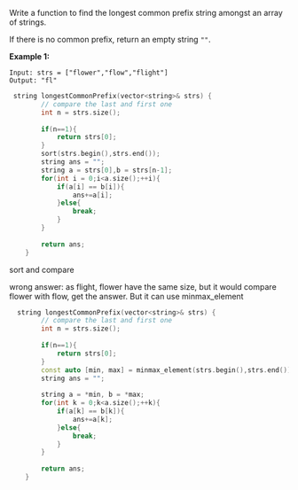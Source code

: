 Write a function to find the longest common prefix string amongst an array of strings.

If there is no common prefix, return an empty string `""`.

 

**Example 1:**

```
Input: strs = ["flower","flow","flight"]
Output: "fl"
```

```c++
 string longestCommonPrefix(vector<string>& strs) {
        // compare the last and first one
        int n = strs.size();
        
        if(n==1){
            return strs[0];
        }
        sort(strs.begin(),strs.end());
        string ans = "";
        string a = strs[0],b = strs[n-1];
        for(int i = 0;i<a.size();++i){
            if(a[i] == b[i]){
                ans+=a[i];
            }else{
                break;
            }
        }
        
        return ans;
    }
```

sort and compare

wrong answer: as flight, flower have the same size, but it would compare flower with flow, get the answer. But it can use minmax_element

```c++
  string longestCommonPrefix(vector<string>& strs) {
        // compare the last and first one
        int n = strs.size();
        
        if(n==1){
            return strs[0];
        }
        const auto [min, max] = minmax_element(strs.begin(),strs.end());
        string ans = "";
        
        string a = *min, b = *max;
        for(int k = 0;k<a.size();++k){
            if(a[k] == b[k]){
                ans+=a[k];
            }else{
                break;
            }
        }
        
        return ans;
    }
```

